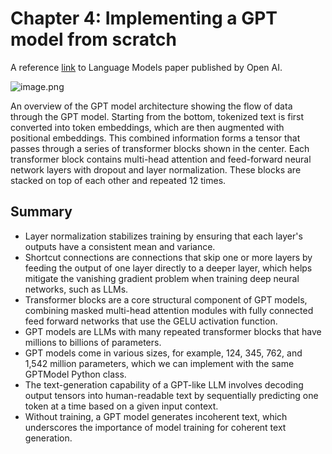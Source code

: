 # Chapter 4: Implementing a GPT model from scratch

A reference [link](https://cdn.openai.com/better-language-models/language_models_are_unsupervised_multitask_learners.pdf) to Language Models paper published by Open AI.

![image.png](Chapter%204%20Implementing%20a%20GPT%20model%20from%20scratch%201a9345517e4b809dbb37c6182f29dfc5/image.png)

An overview of the GPT model architecture showing the flow of data through the GPT model. Starting from the bottom, tokenized text is first converted into token embeddings, which are then augmented with positional embeddings. This combined information forms a tensor that passes through a series of transformer blocks shown in the center. Each transformer block contains multi-head attention and feed-forward neural network layers with dropout and layer normalization. These blocks are stacked on top of each other and repeated 12 times.

## Summary

- Layer normalization stabilizes training by ensuring that each layer's outputs have a consistent mean and variance.
- Shortcut connections are connections that skip one or more layers by feeding the output of one layer directly to a deeper layer, which helps mitigate the vanishing gradient problem when training deep neural networks, such as LLMs.
- Transformer blocks are a core structural component of GPT models, combining masked multi-head attention modules with fully connected feed forward networks that use the GELU activation function.
- GPT models are LLMs with many repeated transformer blocks that have millions to billions of parameters.
- GPT models come in various sizes, for example, 124, 345, 762, and 1,542 million parameters, which we can implement with the same GPTModel Python class.
- The text-generation capability of a GPT-like LLM involves decoding output tensors into human-readable text by sequentially predicting one token at a time based on a given input context.
- Without training, a GPT model generates incoherent text, which underscores the importance of model training for coherent text generation.